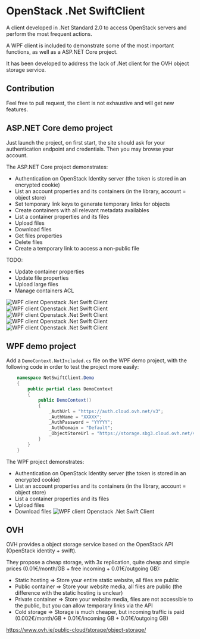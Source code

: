 # OpenStack .Net SwiftClient

A client developed in .Net Standard 2.0 to access OpenStack servers and perform the most frequent actions.

A WPF client is included to demonstrate some of the most important functions, as well as a ASP.NET Core project.

It has been developed to address the lack of .Net client for the OVH object storage service.

## Contribution

Feel free to pull request, the client is not exhaustive and will get new features.

## ASP.NET Core demo project

Just launch the project, on first start, the site should ask for your authentication endpoint and credentials. 
Then you may browse your account.

The ASP.NET Core project demonstrates:
- Authentication on OpenStack Identity server (the token is stored in an encrypted cookie)
- List an account properties and its containers (in the library, account = object store)
- Set temporary link keys to generate temporary links for objects
- Create containers with all relevant metadata availables
- List a container properties and its files
- Upload files
- Download files
- Get files properties
- Delete files
- Create a temporary link to access a non-public file

TODO:
- Update container properties
- Update file properties
- Upload large files
- Manage containers ACL

![WPF client Openstack .Net Swift Client](https://github.com/JeanCollas/OpenStack.NetSwiftClient/raw/master/screenshots/asp-net-01.png)
![WPF client Openstack .Net Swift Client](https://github.com/JeanCollas/OpenStack.NetSwiftClient/raw/master/screenshots/asp-net-02.png)
![WPF client Openstack .Net Swift Client](https://github.com/JeanCollas/OpenStack.NetSwiftClient/raw/master/screenshots/asp-net-03.png)
![WPF client Openstack .Net Swift Client](https://github.com/JeanCollas/OpenStack.NetSwiftClient/raw/master/screenshots/asp-net-04.png)
![WPF client Openstack .Net Swift Client](https://github.com/JeanCollas/OpenStack.NetSwiftClient/raw/master/screenshots/asp-net-06.png)


## WPF demo project

Add a `DemoContext.NotIncluded.cs` file on the WPF demo project, with the following code in order to test the project more easily:

```csharp
    namespace NetSwiftClient.Demo
    {
        public partial class DemoContext
        {
            public DemoContext()
            {
                _AuthUrl = "https://auth.cloud.ovh.net/v3";
                _AuthName = "XXXXX";
                _AuthPassword = "YYYYY";
                _AuthDomain = "Default";
                _ObjectStoreUrl = "https://storage.sbg3.cloud.ovh.net/v1/AUTH_zzzz"; 
            }
        }
    }
```

The WPF project demonstrates:
- Authentication on OpenStack Identity server (the token is stored in an encrypted cookie)
- List an account properties and its containers (in the library, account = object store)
- List a container properties and its files
- Upload files
- Download files
![WPF client Openstack .Net Swift Client](https://github.com/JeanCollas/OpenStack.NetSwiftClient/raw/master/screenshots/wpf-client.png)

## OVH

OVH provides a object storage service based on the OpenStack API (OpenStack identity + swift).

They propose a cheap storage, with 3x replication, quite cheap and simple prices (0.01€/month/GB + free incoming + 0.01€/outgoing GB):
- Static hosting => Store your entire static website, all files are public
- Public container => Store your website media, all files are public (the difference with the static hosting is unclear)
- Private container => Store your website media, files are not accessible to the public, but you can allow temporary links via the API
- Cold storage => Storage is much cheaper, but incoming traffic is paid (0.002€/month/GB + 0.01€/incoming GB + 0.01€/outgoing GB)

https://www.ovh.ie/public-cloud/storage/object-storage/

